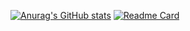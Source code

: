 [![Anurag's GitHub stats](https://github-readme-stats.vercel.app/api?username=fffguo)](https://github.com/anuraghazra/github-readme-stats)
[![Readme Card](https://github-readme-stats.vercel.app/api/pin/?username=fffguo&repo=github-readme-stats)](https://github.com/anuraghazra/github-readme-stats)
